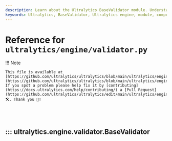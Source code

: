 ```yaml
---
description: Learn about the Ultralytics BaseValidator module. Understand its principles, uses, and how it interacts with other components.
keywords: Ultralytics, BaseValidator, Ultralytics engine, module, components
---
```


# Reference for `ultralytics/engine/validator.py`

!!! Note

    This file is available at [https://github.com/ultralytics/ultralytics/blob/main/ultralytics/engine/validator.py](https://github.com/ultralytics/ultralytics/blob/main/ultralytics/engine/validator.py). If you spot a problem please help fix it by [contributing](https://docs.ultralytics.com/help/contributing/) a [Pull Request](https://github.com/ultralytics/ultralytics/edit/main/ultralytics/engine/validator.py) 🛠️. Thank you 🙏!

<br><br>

## ::: ultralytics.engine.validator.BaseValidator

<br><br>
